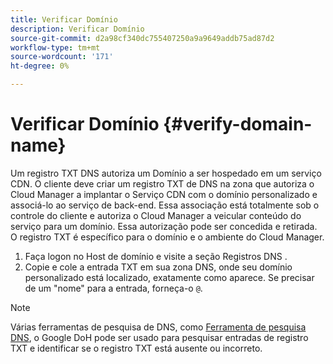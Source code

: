 ```yaml
---
title: Verificar Domínio
description: Verificar Domínio
source-git-commit: d2a98cf340dc755407250a9a9649addb75ad87d2
workflow-type: tm+mt
source-wordcount: '171'
ht-degree: 0%

---
```



# Verificar Domínio {#verify-domain-name}

Um registro TXT DNS autoriza um Domínio a ser hospedado em um serviço CDN. O cliente deve criar um registro TXT de DNS na zona que autoriza o Cloud Manager a implantar o Serviço CDN com o domínio personalizado e associá-lo ao serviço de back-end. Essa associação está totalmente sob o controle do cliente e autoriza o Cloud Manager a veicular conteúdo do serviço para um domínio. Essa autorização pode ser concedida e retirada. O registro TXT é específico para o domínio e o ambiente do Cloud Manager.

1. Faça logon no Host de domínio e visite a seção Registros DNS .
1. Copie e cole a entrada TXT em sua zona DNS, onde seu domínio personalizado está localizado, exatamente como aparece. Se precisar de um &quot;nome&quot; para a entrada, forneça-o `@`.

>[!NOTE]
>Várias ferramentas de pesquisa de DNS, como [Ferramenta de pesquisa DNS](https://www.ultratools.com/tools/dnsLookup), o Google DoH pode ser usado para pesquisar entradas de registro TXT e identificar se o registro TXT está ausente ou incorreto.
